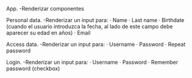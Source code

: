 App.
-Renderizar componentes

Personal data.
-Renderizar un input para:
· Name
· Last name
· Birthdate (cuando el usuario introduzca la fecha, al lado de este campo debe aparecer su edad en años)
· Email

Access data.
-Renderizar un input para:
· Username
· Password
· Repeat password

Login.
-Renderizar un input para:
· Username
· Password
· Remember password (checkbox)
